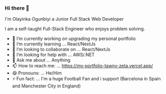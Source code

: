 ### Hi there 👋

I'm Olayinka Ogunbiyi a Junior Full Stack Web Developer

I am a self-taught Full-Stack Engineer who enjoys problem solving.

- 🔭 I’m currently working on upgrading my personal portfolio
- 🌱 I’m currently learning ... React/NextJs
- 👯 I’m looking to collaborate on ... React/NextJs
- 🤔 I’m looking for help with ... AWS/.NET
- 💬 Ask me about ... Anything
- 📫 How to reach me: ... https://my-portfolio-tawny-zeta.vercel.app/
- 😄 Pronouns: ... He/Him
- ⚡ Fun fact: ... I'm a huge Football Fan and i support (Barcelona in Spain and Manchester City in England)

